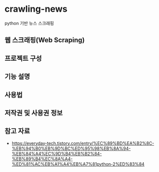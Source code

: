 # crawling-news
python 기반 뉴스 스크래핑

## 웹 스크래핑(Web Scraping)

## 프로젝트 구성

## 기능 설명

## 사용법

## 저작권 및 사용권 정보


## 참고 자료
- https://everyday-tech.tistory.com/entry/%EC%89%BD%EA%B2%8C-%EB%94%B0%EB%9D%BC%ED%95%98%EB%8A%94-%EB%84%A4%EC%9D%B4%EB%B2%84-%EB%89%B4%EC%8A%A4-%ED%81%AC%EB%A1%A4%EB%A7%81python-2%ED%83%84
